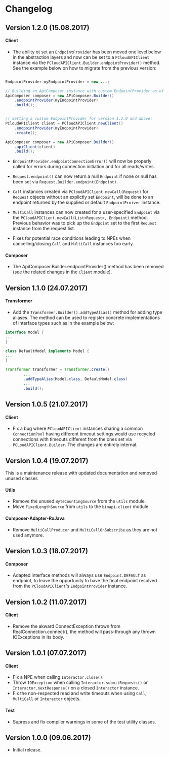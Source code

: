 Changelog
==========

Version 1.2.0 (15.08.2017)
--------------------------

#### Client

* The ability ot set an `EndpointProvider` has been moved one level below in the abstraction layers and now can be set to a `PCloudAPIClient` instance via the `PCloudAPIClient.Builder.endpointProvider()` method.
See the example below on how to migrate from the previous version:

```java

EndpointProvider myEndpointProvider = new ...;

// Building an ApiComposer instance with custom EndpointProvider as of version 1.1.0 and below:
ApiComposer composer = new APiComposer.Builder()
	.endpointProvider(myEndpointProvider)
    .build();


// Setting a custom EndpointProvider for version 1.2.0 and above:
PCloudAPIClient client = PCloudAPIClient.newClient()
	.endpointProvider(myEndpointProvider)
    .create();

ApiComposer composer = new APiComposer.Builder()
	.apiClient(client)
    .build();
```
* `EndpointProvider.endpointConnectionError()` will now be properly called for errors during connection initiation and for all reads/writes.


* `Request.endpoint()` can now return a null `Endpoint` if none or null has been set via `Request.Builder.endpoint(Endpoint)`.

* `Call` instances created via `PCloudAPIClient.newCall(Request)` for `Request` objects without an explictly set `Endpoint`, will be done to an endpoint returned by the supplied or default `EndpointProiver` instance.

* `MultiCall` instances can now created for a user-specified `Endpoint` via the `PCloudAPIClient.newCall(List<Request>, Endpoint)` method. Previous behavior was to pick up the `Endpoint` set to the first `Request` instance from the request list.

* Fixes for potential race conditions leading to NPEs when cancelling/closing `Call` and `MultiCall` instances too early.

#### Composer

* The ApiComposer.Builder.endpointProvider() method has been removed (see the related changes in the `Client` module).

Version 1.1.0 (24.07.2017)
--------------------------

#### Transformer

* Add the `Transformer.Builder().addTypeAlias()` method for adding type aliases. The method can be used to register concrete implementations of interface types such as in the example below:

```java
interface Model {
...
}

class DefaultModel implements Model {
...
}

Transformer transformer = Transformer.create()
		...
		.addTypeAlias(Model.class, DefaultModel.class)
        ...
    	.build();
```

Version 1.0.5 (21.07.2017)
--------------------------

#### Client

* Fix a bug where `PCloudAPIClient` instances sharing a common `ConnectionPool` having different timeout settings would use recycled connections with timeouts different from the ones set via `PCLoudAPIClient.Builder`. The changes are entirely internal.


Version 1.0.4 (19.07.2017)
--------------------------
This is a maintenance release with updated documentation and removed unused classes

#### Utils

* Remove the unused `ByteCountingSource` from the `utils` module.
* Move `FixedLengthSource` from `utils` to the `binapi-client` module

#### Composer-Adapter-RxJava

* Remove `MultiCallProducer` and `MultiCallOnSubscribe` as they are not used anymore.

Version 1.0.3 (18.07.2017)
--------------------------
#### Composer

* Adapted interface methods will always use `Endpoint.DEFAULT` as endpoint, to leave the opportunity to have the final endpoint resolved from the `PCloudAPIClient`'s `EndpointProvider` instance.


Version 1.0.2 (11.07.2017)
--------------------------
#### Client

* Remove the akward ConnectException thrown from RealConnection.connect(), the method will pass-through any thrown IOExceptions in its body.

Version 1.0.1 (07.07.2017)
--------------------------
#### Client

* Fix a NPE when calling `Interactor.close()`.
* Throw `IOException` when calling `Interactor.submitRequests()` or `Interactor.nextResponse()` on a closed `Interactor` instance.
* Fix the non-respected read and write timeouts when using `Call`, `MultiCall` or `Interactor` objects.

#### Test
* Supress and fix compiler warnings in some of the test utility classes.

Version 1.0.0 (09.06.2017)
--------------------------
* Initial release.